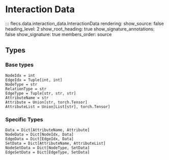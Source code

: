 # Interaction Data

::: flecs.data.interaction_data.InteractionData
    rendering:
        show_source: false
        heading_level: 2
        show_root_heading: true
        show_signature_annotations: false
        show_signature: true
        members_order: source

## Types

### Base types

```
NodeIdx = int
EdgeIdx = Tuple[int, int]
NodeType = str
RelationType = str
EdgeType = Tuple[str, str, str]
AttributeName = str
Attribute = Union[str, torch.Tensor]
AttributeList = Union[List[str], torch.Tensor]
```

### Specific Types

```
Data = Dict[AttributeName, Attribute]
NodeData = Dict[NodeIdx, Data]
EdgeData = Dict[EdgeIdx, Data]
SetData = Dict[AttributeName, AttributeList]
NodeSetData = Dict[NodeType, SetData]
EdgeSetData = Dict[EdgeType, SetData]
```